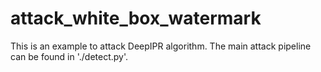 # attack_white_box_watermark

This is an example to attack DeepIPR algorithm. The main attack pipeline can be found in './detect.py'.
